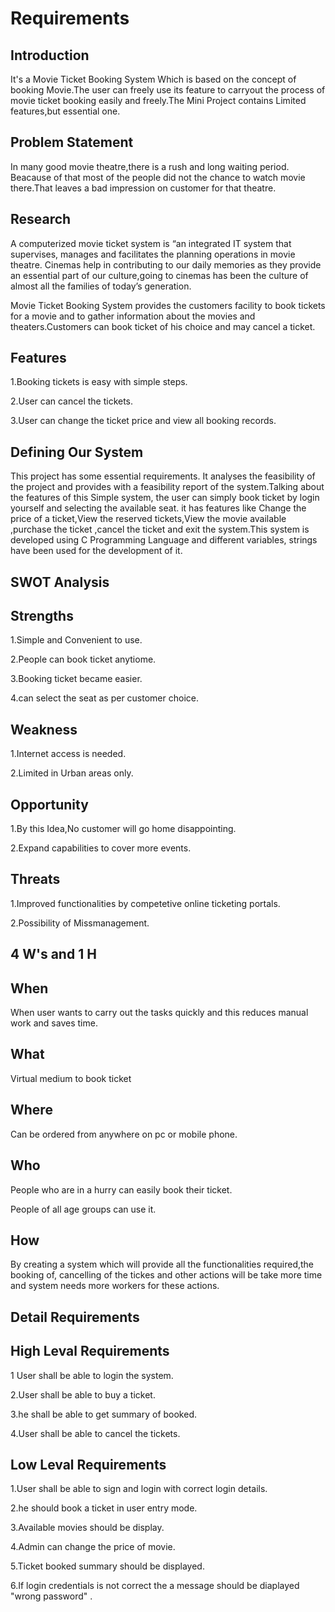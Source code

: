 
# Requirements




## Introduction
It's a Movie Ticket Booking System Which is based on the concept of booking Movie.The user can freely use its feature to carryout the process of movie ticket booking easily and freely.The Mini Project contains Limited features,but essential one.
## Problem Statement
In many good movie theatre,there is a rush and long waiting period. Beacause of that most of the people did not the chance to watch movie there.That leaves a bad impression on customer for that theatre. 
## Research
A computerized movie ticket system is “an integrated IT system that supervises, manages and facilitates the planning operations in movie theatre.
Cinemas help in contributing to our daily memories as they provide an essential part of our culture,going to cinemas has been the culture of almost all the families of today’s generation.

Movie Ticket Booking System provides the customers facility to book tickets for a movie and to gather information about the movies and theaters.Customers can book ticket of his choice and may cancel a ticket.
## Features
1.Booking tickets is easy with simple steps.

2.User can cancel the tickets.

3.User can change the ticket price and view all booking records.
## Defining Our System
This project has some essential requirements. It analyses the feasibility of the project and provides with a feasibility report of the system.Talking about the features of this Simple system, the user can simply book ticket by login yourself and selecting the available seat.
it has features like Change the price of a ticket,View the reserved tickets,View the movie available ,purchase the ticket ,cancel the ticket and exit the system.This system is developed using C Programming Language and different variables, strings have been used for the development of it.
## SWOT Analysis

## Strengths

1.Simple and Convenient to use.

2.People can book ticket anytiome.

3.Booking ticket became easier.

4.can select the seat as per customer choice.

## Weakness

1.Internet access is needed.

2.Limited in Urban areas only.

## Opportunity

1.By this Idea,No customer will go home disappointing.

2.Expand capabilities  to cover more events.

## Threats

1.Improved functionalities by competetive  online ticketing portals.

2.Possibility of Missmanagement.



## 4 W's and 1 H

## When

When user wants to carry out the tasks quickly and this reduces manual work and saves time.

## What

Virtual medium to book ticket

## Where

Can be ordered from anywhere on pc or mobile phone.

## Who

People who are in a hurry can easily book their ticket.

People of all age groups can use it.

## How

By creating a system which will provide all the functionalities required,the booking of, cancelling of the tickes and other actions will be take more time and system needs more workers for these actions.


## Detail Requirements

## High Leval Requirements

1 User shall be able to login the system.

2.User shall be able to  buy a ticket.

3.he shall be able to get summary of booked.

4.User shall be able to cancel the tickets.

## Low Leval Requirements

1.User shall be able to sign and login with correct login details.

2.he should book a ticket in user entry mode.

3.Available movies should be display.

4.Admin can change the price of movie.

5.Ticket booked summary should be displayed.

6.If login credentials is not correct the a message should be diaplayed "wrong password"
.


